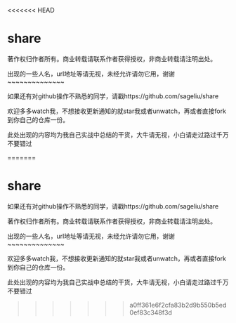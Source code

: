 <<<<<<< HEAD
# share
著作权归作者所有。商业转载请联系作者获得授权，非商业转载请注明出处。

出现的一些人名，url地址等请无视，未经允许请勿它用，谢谢~~~~~~~~~~~~~~

如果还有对github操作不熟悉的同学，请戳https://github.com/sageliu/share

欢迎多多watch我，不想接收更新通知的就star我或者unwatch，再或者直接fork到你自己的仓库一份。    

此处出现的内容均为我自己实战中总结的干货，大牛请无视，小白请走过路过千万不要错过

=======
# share
如果还有对github操作不熟悉的同学，请戳https://github.com/sageliu/share

著作权归作者所有。商业转载请联系作者获得授权，非商业转载请注明出处。

出现的一些人名，url地址等请无视，未经允许请勿它用，谢谢~~~~~~~~~~~~~~

欢迎多多watch我，不想接收更新通知的就star我或者unwatch，再或者直接fork到你自己的仓库一份。    

此处出现的内容均为我自己实战中总结的干货，大牛请无视，小白请走过路过千万不要错过

>>>>>>> a0ff361e6f2cfa83b2d9b550b5ed0ef83c348f3d
